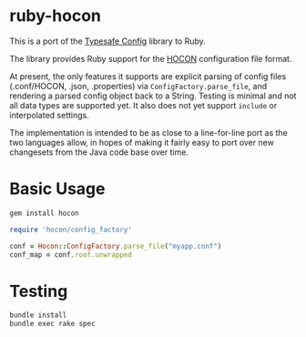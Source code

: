 ruby-hocon
==========

This is a port of the [Typesafe Config](https://github.com/typesafehub/config) library to Ruby.

The library provides Ruby support for the [HOCON](https://github.com/typesafehub/config/blob/master/HOCON.md) configuration file format.

At present, the only features it supports are explicit parsing of config files (.conf/HOCON, .json, .properties) via `ConfigFactory.parse_file`, and rendering a parsed config object back to a String.  Testing is minimal and not all data types are supported yet.  It also does not yet support `include` or interpolated settings.

The implementation is intended to be as close to a line-for-line port as the two languages allow, in hopes of making it fairly easy to port over new changesets from the Java code base over time.

Basic Usage
===========

```sh
gem install hocon
```


```rb
require 'hocon/config_factory'

conf = Hocon::ConfigFactory.parse_file("myapp.conf")
conf_map = conf.root.unwrapped
```

Testing
=======

```sh
bundle install
bundle exec rake spec
```
